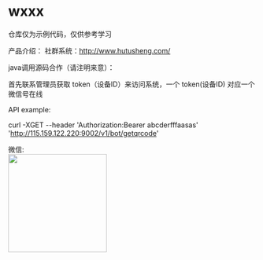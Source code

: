 # wxxx

仓库仅为示例代码，仅供参考学习

 产品介绍：
  社群系统：http://www.hutusheng.com/

java调用源码合作（请注明来意）：

首先联系管理员获取 token（设备ID）来访问系统，一个 token(设备ID) 对应一个微信号在线

API example:

curl -XGET --header 'Authorization:Bearer abcderfffaasas' 'http://115.159.122.220:9002/v1/bot/getqrcode'

微信:<br/>
<img src="http://qj6dd04ur.hd-bkt.clouddn.com/2141_32270%E5%BE%AE%E4%BF%A1%E5%9B%BE%E7%89%87_20200818153042.jpg" width=200 height=200 />

